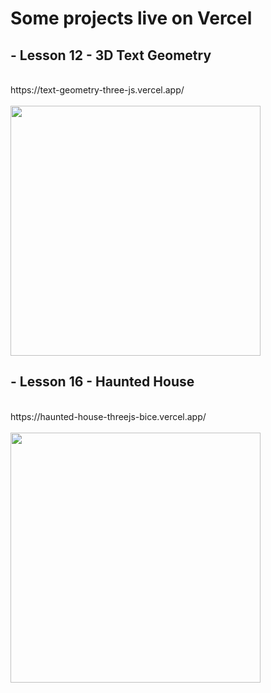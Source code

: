 <h1>Some projects live on Vercel</h1>

<h2> - Lesson 12 - 3D Text Geometry</h2> <br>
https://text-geometry-three-js.vercel.app/ <br><br>
<img src="https://github.com/user-attachments/assets/8eca2b54-d737-40b1-99bb-58fddc13a061" width="400">


<h2> - Lesson 16 - Haunted House</h2> <br>
https://haunted-house-threejs-bice.vercel.app/ <br><br>
<img src="https://github.com/user-attachments/assets/5484916f-c18a-40ef-876c-6fbfee2f9394" width="400">
